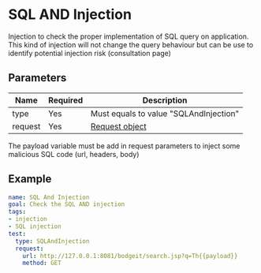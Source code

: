 # SQL AND Injection

Injection to check the proper implementation of SQL query on application.
This kind of injection will not change the query behaviour but can be use to identify potential injection risk (consultation page)

## Parameters

| Name        | Required | Description 
| ----------- | -------- | ------------
| type        | Yes      | Must equals to value "SQLAndInjection"
| request     | Yes      | [Request object](./request.MD)

The payload variable must be add in request parameters to inject some malicious SQL code (url, headers, body)

## Example

```yaml
name: SQL And Injection
goal: Check the SQL AND injection
tags:
- injection
- SQL injection
test:
  type: SQLAndInjection
  request:
    url: http://127.0.0.1:8081/bodgeit/search.jsp?q=Th{{payload}}
    method: GET
```